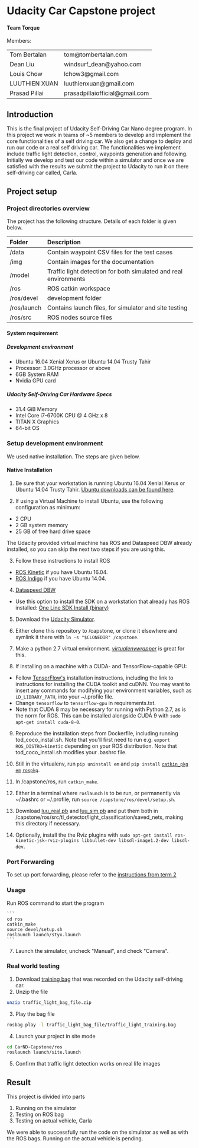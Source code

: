 # Udacity Car Capstone project


#### Team Torque 


Members:
<table style="border-collapse: collapse; border: none;">
<tr>
    <td>Tom Bertalan</td>
    <td>tom@tombertalan.com</td>
</tr>
<tr>
    <td>Dean Liu</td>
    <td>windsurf_dean@yahoo.com</td>
</tr>
<tr>
    <td>Louis Chow</td>
    <td>lchow3@gmail.com</td>
</tr>
<tr>
    <td>LUUTHIEN XUAN</td>
    <td>luuthienxuan@gmail.com</td>
</tr>
<tr>
    <td>Prasad Pillai</td>
    <td>prasadpillaiofficial@gmail.com</td>
</tr>
</table>

## Introduction
This is the final project of Udacity Self-Driving Car Nano degree program. In this project we work in teams of ~5 members to develop and implement the core functionalities of a self driving car. We also get a change to deploy and run our code or a real self driving car. The functionalities we implement include traffic light detection, control, waypoints generation and following.
Initially we develop and test our code within a simulator and once we are satisfied with the results we submit the project to Udacity to run it on there self-driving car called, Carla.

## Project setup

### Project directories overview

The project has the following structure. Details of each folder is given below.

| Folder | Description |
| :------------ | :----------- |
| /data       | Contain waypoint CSV files for the test cases  |
| /img       | Contain images for the documentation  |
| /model       | Traffic light detection for both simulated and real environments |
| /ros       | ROS catkin workspace  |
| /ros/devel       |  development folder |
| /ros/launch       | Contains launch files, for simulator and site testing |
| /ros/src       | ROS nodes source files  |


#### System requirement

##### Development environment
* Ubuntu 16.04 Xenial Xerus or Ubuntu 14.04 Trusty Tahir
* Processor: 3.0GHz processor or above
* 6GB System RAM
* Nvidia GPU card

##### Udacity Self-Driving Car Hardware Specs
* 31.4 GiB Memory
* Intel Core i7-6700K CPU @ 4 GHz x 8
* TITAN X Graphics
* 64-bit OS

### Setup development environment
We used native installation. The steps are given below.

#### Native Installation

1. Be sure that your workstation is running Ubuntu 16.04 Xenial Xerus or Ubuntu 14.04 Trusty Tahir. [Ubuntu downloads can be found here](https://www.ubuntu.com/download/desktop).

2. If using a Virtual Machine to install Ubuntu, use the following configuration as minimum:
  * 2 CPU
  * 2 GB system memory
  * 25 GB of free hard drive space

  The Udacity provided virtual machine has ROS and Dataspeed DBW already installed, so you can skip the next two steps if you are using this.

3. Follow these instructions to install ROS
  * [ROS Kinetic](http://wiki.ros.org/kinetic/Installation/Ubuntu) if you have Ubuntu 16.04.
  * [ROS Indigo](http://wiki.ros.org/indigo/Installation/Ubuntu) if you have Ubuntu 14.04.

4. [Dataspeed DBW](https://bitbucket.org/DataspeedInc/dbw_mkz_ros)
  * Use this option to install the SDK on a workstation that already has ROS installed: [One Line SDK Install (binary)](https://bitbucket.org/DataspeedInc/dbw_mkz_ros/src/81e63fcc335d7b64139d7482017d6a97b405e250/ROS_SETUP.md?fileviewer=file-view-default)

5. Download the [Udacity Simulator](https://github.com/udacity/CarND-Capstone/releases).

6. Either clone this repository to /capstone, or clone it elsewhere and symlink it there with `ln -s "$CLONEDIR" /capstone`.

7. Make a python 2.7 virtual environment. [*virtualenvwrapper*](https://virtualenvwrapper.readthedocs.io/en/latest/) is great for this.

8. If installing on a machine with a CUDA- and TensorFlow-capable GPU:
  * Follow [TensorFlow's](https://www.tensorflow.org/install/install_linux#tensorflow_gpu_support) installation instructions, including the link to instructions for installing the CUDA toolkit and cuDNN. You may want to insert any commands for modifying your environment variables, such as `LD_LIBRARY_PATH`, into your ~/.profile file.
  * Change `tensorflow` to `tensorflow-gpu` in requirements.txt.
  * Note that CUDA 8 may be necessary for running with Python 2.7, as is the norm for ROS. This can be installed alongside CUDA 9 with `sudo apt-get install cuda-8-0`.

9. Reproduce the installation steps from Dockerfile, including running tod_coco_install.sh. Note that you'll first need to run e.g. `export ROS_DISTRO=kinetic` depending on your ROS distribution. Note that tod_coco_install.sh modifies your .bashrc file.

10. Still in the virtualenv, run `pip uninstall em` and `pip install` [`catkin_pkg`](https://stackoverflow.com/questions/43024337/why-this-error-when-i-try-to-create-workspaces-in-ros) [`em`](https://answers.ros.org/question/257331/python-module-empy-missing-tutorials/) [`rospkg`](https://answers.ros.org/question/39657/importerror-no-module-named-rospkg/).

11. In /capstone/ros, run `catkin_make`.

12. Either in a terminal where `roslaunch` is to be run, or permanently via ~/.bashrc or ~/.profile, run `source /capstone/ros/devel/setup.sh`.

13. Download [luu_real.pb](https://www.dropbox.com/s/51db8bato54plx1/luu_real.pb?dl=1) and [luu_sim.pb](https://www.dropbox.com/s/jbzy1skrsso15bf/luu_sim.pb?dl=1) and put them both in /capstone/ros/src/tl_detector/light_classification/saved_nets, making this directory if necessary.

14. Optionally, install the the Rviz plugins with `sudo apt-get install ros-kinetic-jsk-rviz-plugins libbullet-dev libsdl-image1.2-dev libsdl-dev`.


### Port Forwarding
To set up port forwarding, please refer to the [instructions from term 2](https://classroom.udacity.com/nanodegrees/nd013/parts/40f38239-66b6-46ec-ae68-03afd8a601c8/modules/0949fca6-b379-42af-a919-ee50aa304e6a/lessons/f758c44c-5e40-4e01-93b5-1a82aa4e044f/concepts/16cf4a78-4fc7-49e1-8621-3450ca938b77)

### Usage
Run ROS command to start the program

    ```
    cd ros
    catkin_make
    source devel/setup.sh
    roslaunch launch/styx.launch
    ```

7. Launch the simulator, uncheck "Manual", and check "Camera".

### Real world testing
1. Download [training bag](https://s3-us-west-1.amazonaws.com/udacity-selfdrivingcar/traffic_light_bag_file.zip) that was recorded on the Udacity self-driving car.
2. Unzip the file
```bash
unzip traffic_light_bag_file.zip
```
3. Play the bag file
```bash
rosbag play -l traffic_light_bag_file/traffic_light_training.bag
```
4. Launch your project in site mode
```bash
cd CarND-Capstone/ros
roslaunch launch/site.launch
```
5. Confirm that traffic light detection works on real life images

## Result

This project is divided into parts
1. Running on the simulator
2. Testing on ROS bag
3. Testing on actual vehicle, Carla

We were able to successfully run the code on the simulator as well as with the ROS bags. Running on the
actual vehicle is pending.
